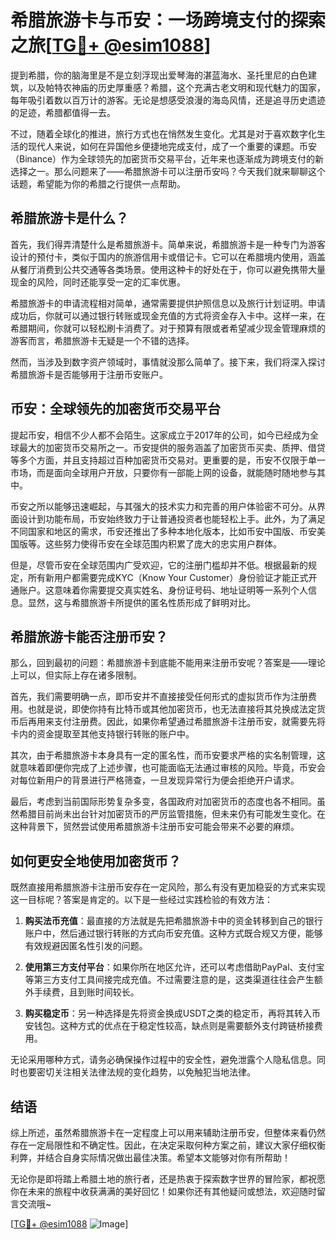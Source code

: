 # 希腊旅游卡与币安：一场跨境支付的探索之旅[[TG💪+ @esim1088](https://t.me/s/esim1088)]

提到希腊，你的脑海里是不是立刻浮现出爱琴海的湛蓝海水、圣托里尼的白色建筑，以及帕特农神庙的历史厚重感？希腊，这个充满古老文明和现代魅力的国家，每年吸引着数以百万计的游客。无论是想感受浪漫的海岛风情，还是追寻历史遗迹的足迹，希腊都值得一去。

不过，随着全球化的推进，旅行方式也在悄然发生变化。尤其是对于喜欢数字化生活的现代人来说，如何在异国他乡便捷地完成支付，成了一个重要的课题。币安（Binance）作为全球领先的加密货币交易平台，近年来也逐渐成为跨境支付的新选择之一。那么问题来了——希腊旅游卡可以注册币安吗？今天我们就来聊聊这个话题，希望能为你的希腊之行提供一点帮助。

## 希腊旅游卡是什么？

首先，我们得弄清楚什么是希腊旅游卡。简单来说，希腊旅游卡是一种专门为游客设计的预付卡，类似于国内的旅游信用卡或借记卡。它可以在希腊境内使用，涵盖从餐厅消费到公共交通等各类场景。使用这种卡的好处在于，你可以避免携带大量现金的风险，同时还能享受一定的汇率优惠。

希腊旅游卡的申请流程相对简单，通常需要提供护照信息以及旅行计划证明。申请成功后，你就可以通过银行转账或现金充值的方式将资金存入卡中。这样一来，在希腊期间，你就可以轻松刷卡消费了。对于预算有限或者希望减少现金管理麻烦的游客而言，希腊旅游卡无疑是一个不错的选择。

然而，当涉及到数字资产领域时，事情就没那么简单了。接下来，我们将深入探讨希腊旅游卡是否能够用于注册币安账户。

## 币安：全球领先的加密货币交易平台

提起币安，相信不少人都不会陌生。这家成立于2017年的公司，如今已经成为全球最大的加密货币交易所之一。币安提供的服务涵盖了加密货币买卖、质押、借贷等多个方面，并且支持超过百种加密货币交易对。更重要的是，币安不仅限于单一市场，而是面向全球用户开放，只要你有一部能上网的设备，就能随时随地参与其中。

币安之所以能够迅速崛起，与其强大的技术实力和完善的用户体验密不可分。从界面设计到功能布局，币安始终致力于让普通投资者也能轻松上手。此外，为了满足不同国家和地区的需求，币安还推出了多种本地化版本，比如币安中国版、币安美国版等。这些努力使得币安在全球范围内积累了庞大的忠实用户群体。

但是，尽管币安在全球范围内广受欢迎，它的注册门槛却并不低。根据最新的规定，所有新用户都需要完成KYC（Know Your Customer）身份验证才能正式开通账户。这意味着你需要提交真实姓名、身份证号码、地址证明等一系列个人信息。显然，这与希腊旅游卡所提供的匿名性质形成了鲜明对比。

## 希腊旅游卡能否注册币安？

那么，回到最初的问题：希腊旅游卡到底能不能用来注册币安呢？答案是——理论上可以，但实际上存在诸多限制。

首先，我们需要明确一点，即币安并不直接接受任何形式的虚拟货币作为注册费用。也就是说，即使你持有比特币或其他加密货币，也无法直接将其兑换成法定货币后再用来支付注册费。因此，如果你希望通过希腊旅游卡注册币安，就需要先将卡内的资金提取至其他支持银行转账的账户中。

其次，由于希腊旅游卡本身具有一定的匿名性，而币安要求严格的实名制管理，这就意味着即便你完成了上述步骤，也可能面临无法通过审核的风险。毕竟，币安会对每位新用户的背景进行严格筛查，一旦发现异常行为便会拒绝开户请求。

最后，考虑到当前国际形势复杂多变，各国政府对加密货币的态度也各不相同。虽然希腊目前尚未出台针对加密货币的严厉监管措施，但未来仍有可能发生变化。在这种背景下，贸然尝试使用希腊旅游卡注册币安可能会带来不必要的麻烦。

## 如何更安全地使用加密货币？

既然直接用希腊旅游卡注册币安存在一定风险，那么有没有更加稳妥的方式来实现这一目标呢？答案是肯定的。以下是一些经过实践检验的有效方法：

1. **购买法币充值**：最直接的方法就是先把希腊旅游卡中的资金转移到自己的银行账户中，然后通过银行转账的方式向币安充值。这种方式既合规又方便，能够有效规避因匿名性引发的问题。

2. **使用第三方支付平台**：如果你所在地区允许，还可以考虑借助PayPal、支付宝等第三方支付工具间接完成充值。不过需要注意的是，这类渠道往往会产生额外手续费，且到账时间较长。

3. **购买稳定币**：另一种选择是先将资金换成USDT之类的稳定币，再将其转入币安钱包。这种方式的优点在于稳定性较高，缺点则是需要额外支付跨链桥接费用。

无论采用哪种方式，请务必确保操作过程中的安全性，避免泄露个人隐私信息。同时也要密切关注相关法律法规的变化趋势，以免触犯当地法律。

## 结语

综上所述，虽然希腊旅游卡在一定程度上可以用来辅助注册币安，但整体来看仍然存在一定局限性和不确定性。因此，在决定采取何种方案之前，建议大家仔细权衡利弊，并结合自身实际情况做出最佳决策。希望本文能够对你有所帮助！

无论你是即将踏上希腊土地的旅行者，还是热衷于探索数字世界的冒险家，都祝愿你在未来的旅程中收获满满的美好回忆！如果你还有其他疑问或想法，欢迎随时留言交流哦~

[[TG💪+ @esim1088](https://t.me/s/esim1088) ![Image](https://i.postimg.cc/4NQfJmqS/Snipaste-2025-05-13-00-14-12.png)]